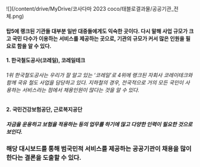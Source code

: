 ![](/content/drive/MyDrive/코사다마 2023 coco/태블로결과물/공공기관_전체.png)

#### 탑5에 랭크된 기관들 대부분 일반 대중들에게도 익숙한 곳이다. 다시 말해 사업 규모가 크고 국민 다수가 이용하는 서비스를 제공하는 곳으로, 기관의 규모가 커서 많은 인원을 필요로 함을 알 수 있다.  


**1. 한국철도공사(코레일), 코레일테크**
###### 1위 한국철도공사는 우리가 잘 알고 있는 ‘코레일’로 4위에 랭크된 자회사 코레이테크와 함께 국유 철도 사업을 담당하고 있다. 지하철의 경우, 전국적으로 거의 모든 국민이 사용하는 서비스라는 점에서 채용인원이 많다는 것을 알 수 있다. 


**2. 국민건강보험공단, 근로복지공단**
##### 자금을 운용하고 보험을 적용하는 등의 업무를 하기에 많고 다양한 인력이 필요한 것으로 보인다.


### **해당 대시보드를 통해 범국민적 서비스를 제공하는 공공기관이 채용을 많이 한다는 결론을 도출할 수 있다.**